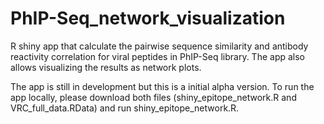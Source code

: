 # PhIP-Seq_network_visualization
R shiny app that calculate the pairwise sequence similarity and antibody reactivity correlation for viral peptides in PhIP-Seq library. The app also allows visualizing the results as network plots.

The app is still in development but this is a initial alpha version.
To run the app locally, please download both files (shiny_epitope_network.R and VRC_full_data.RData) and run shiny_epitope_network.R.
